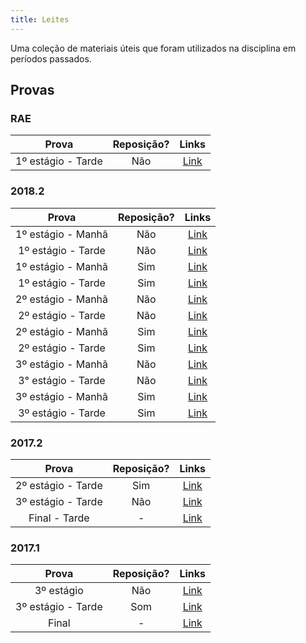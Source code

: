 ```yaml
---
title: Leites
---
```


Uma coleção de materiais úteis que foram utilizados na disciplina em períodos passados.

## Provas

### RAE
**Prova** | **Reposição?** | **Links**  |
:---: | :---:| :---: |
1º estágio - Tarde | Não | [Link](https://drive.google.com/file/d/1GcRn_VJhcl0Hcjpv78hPrqi56McCIQ3T/view?usp=sharing) |


### 2018.2
**Prova** | **Reposição?** | **Links**  |
:---: | :---:| :---: |
1º estágio - Manhã | Não | [Link](https://drive.google.com/open?id=1NiVh-zt6JuH24lGvSMw_dFkyK0wCmr0I) |
1º estágio - Tarde | Não | [Link](https://drive.google.com/open?id=1T4yuyQgLmiaU5rASXbhuxthml7A3_gSJ) |
1º estágio - Manhã | Sim | [Link](https://drive.google.com/open?id=1-q7qe8L8CnHZAQmK1soriwgYIcfRt-JE) |
1º estágio - Tarde | Sim | [Link](https://drive.google.com/open?id=18VFYyo2r76a5EWOj2t-45QdQrh6YFueq) |
2º estágio - Manhã | Não | [Link](https://drive.google.com/open?id=10F7h3C7-W59ahgrNVOip1ZYkEM-XtJwy) |
2º estágio - Tarde | Não | [Link](https://drive.google.com/open?id=1Z9x8vt6lxl_r6UF6_mVZWJnwLrzFm8YR) |
2º estágio - Manhã | Sim | [Link](https://drive.google.com/open?id=1umDmyaQ3OkKD1GIHVbNvLLp85EXMFOfp) |
2º estágio - Tarde | Sim | [Link](https://drive.google.com/open?id=1a-Tt4IftVTJG79ebFzP60DIs1SWi0fL6) |
3º estágio - Manhã | Não | [Link](https://drive.google.com/open?id=1qysUXK3e_oVETjrWfdXhELgjZ0gc77oc) |
3° estágio - Tarde | Não | [Link](https://drive.google.com/open?id=1MMomH-E47pR5oTYD1J6HqdkNmOT4eFWH) |
3º estágio - Manhã | Sim | [Link](https://drive.google.com/open?id=1GnEguOvDQ22jvSFlNkrT5Of8GcjC1f9l) |
3º estágio - Tarde | Sim | [Link](https://drive.google.com/open?id=1ARlecDaDEfxFNYhDkvK8C-mHEjpqJ_9W) |
### 2017.2
**Prova** | **Reposição?** | **Links**  |
:---: | :---:| :---: |
2º estágio - Tarde| Sim | [Link](https://drive.google.com/file/d/1sq4dZUcmQZny7ZHyO-H9l2Fp60FrrOF-) |
3º estágio - Tarde| Não | [Link](https://drive.google.com/open?id=1tXJikiVM85zRx8nSUY634ixUmGDAHwaB) |
Final - Tarde | - | [Link](https://drive.google.com/open?id=1Ah2Fk7nEF-993tanSMu9JJBndKTd5mCR) |
### 2017.1
**Prova** | **Reposição?** | **Links**  |
:---: | :---:| :---: |
3º estágio | Não | [Link](https://drive.google.com/open?id=1LVqcSX1h8Hny_jMncuf0ag45kL-hAjvL) |
3º estágio - Tarde | Som | [Link](https://drive.google.com/open?id=1wAEa1zivQw1sauT9e3BTVrrnmQr_rcFd) |
Final | - | [Link](https://drive.google.com/open?id=1bE17azD4RjRfFOzO4HNSm1f9rFtTnu76) |

